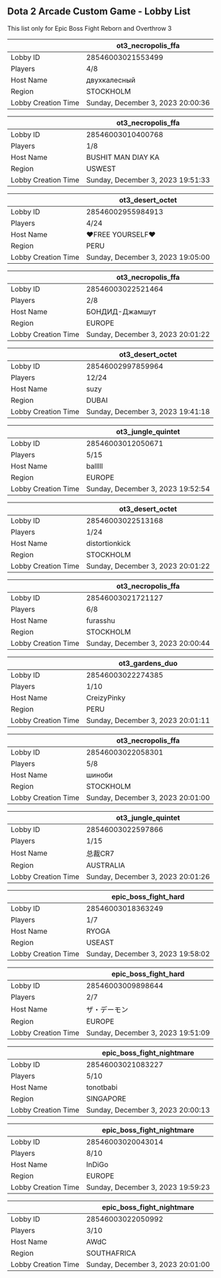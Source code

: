 ## Dota 2 Arcade Custom Game - Lobby List

This list only for Epic Boss Fight Reborn and Overthrow 3

|  | ot3_necropolis_ffa |
| ------ | ------ |
| Lobby ID | 28546003021553499 |
| Players | 4/8 |
| Host Name | двухкалесный |
| Region | STOCKHOLM |
| Lobby Creation Time | Sunday, December 3, 2023 20:00:36 |


|  | ot3_necropolis_ffa |
| ------ | ------ |
| Lobby ID | 28546003010400768 |
| Players | 1/8 |
| Host Name | BUSHIT MAN DIAY KA |
| Region | USWEST |
| Lobby Creation Time | Sunday, December 3, 2023 19:51:33 |


|  | ot3_desert_octet |
| ------ | ------ |
| Lobby ID | 28546002955984913 |
| Players | 4/24 |
| Host Name | ♥FREE YOURSELF♥ |
| Region | PERU |
| Lobby Creation Time | Sunday, December 3, 2023 19:05:00 |


|  | ot3_necropolis_ffa |
| ------ | ------ |
| Lobby ID | 28546003022521464 |
| Players | 2/8 |
| Host Name | БОНДИД-Джамшут |
| Region | EUROPE |
| Lobby Creation Time | Sunday, December 3, 2023 20:01:22 |


|  | ot3_desert_octet |
| ------ | ------ |
| Lobby ID | 28546002997859964 |
| Players | 12/24 |
| Host Name | suzy |
| Region | DUBAI |
| Lobby Creation Time | Sunday, December 3, 2023 19:41:18 |


|  | ot3_jungle_quintet |
| ------ | ------ |
| Lobby ID | 28546003012050671 |
| Players | 5/15 |
| Host Name | balllll |
| Region | EUROPE |
| Lobby Creation Time | Sunday, December 3, 2023 19:52:54 |


|  | ot3_desert_octet |
| ------ | ------ |
| Lobby ID | 28546003022513168 |
| Players | 1/24 |
| Host Name | distortionkick |
| Region | STOCKHOLM |
| Lobby Creation Time | Sunday, December 3, 2023 20:01:22 |


|  | ot3_necropolis_ffa |
| ------ | ------ |
| Lobby ID | 28546003021721127 |
| Players | 6/8 |
| Host Name | furasshu |
| Region | STOCKHOLM |
| Lobby Creation Time | Sunday, December 3, 2023 20:00:44 |


|  | ot3_gardens_duo |
| ------ | ------ |
| Lobby ID | 28546003022274385 |
| Players | 1/10 |
| Host Name | CreizyPinky |
| Region | PERU |
| Lobby Creation Time | Sunday, December 3, 2023 20:01:11 |


|  | ot3_necropolis_ffa |
| ------ | ------ |
| Lobby ID | 28546003022058301 |
| Players | 5/8 |
| Host Name | шиноби |
| Region | STOCKHOLM |
| Lobby Creation Time | Sunday, December 3, 2023 20:01:00 |


|  | ot3_jungle_quintet |
| ------ | ------ |
| Lobby ID | 28546003022597866 |
| Players | 1/15 |
| Host Name | 总裁CR7 |
| Region | AUSTRALIA |
| Lobby Creation Time | Sunday, December 3, 2023 20:01:26 |


|  | epic_boss_fight_hard |
| ------ | ------ |
| Lobby ID | 28546003018363249 |
| Players | 1/7 |
| Host Name | RYOGA |
| Region | USEAST |
| Lobby Creation Time | Sunday, December 3, 2023 19:58:02 |


|  | epic_boss_fight_hard |
| ------ | ------ |
| Lobby ID | 28546003009898644 |
| Players | 2/7 |
| Host Name | ザ・デーモン |
| Region | EUROPE |
| Lobby Creation Time | Sunday, December 3, 2023 19:51:09 |


|  | epic_boss_fight_nightmare |
| ------ | ------ |
| Lobby ID | 28546003021083227 |
| Players | 5/10 |
| Host Name | tonotbabi |
| Region | SINGAPORE |
| Lobby Creation Time | Sunday, December 3, 2023 20:00:13 |


|  | epic_boss_fight_nightmare |
| ------ | ------ |
| Lobby ID | 28546003020043014 |
| Players | 8/10 |
| Host Name | InDiGo |
| Region | EUROPE |
| Lobby Creation Time | Sunday, December 3, 2023 19:59:23 |


|  | epic_boss_fight_nightmare |
| ------ | ------ |
| Lobby ID | 28546003022050992 |
| Players | 3/10 |
| Host Name | AWdC |
| Region | SOUTHAFRICA |
| Lobby Creation Time | Sunday, December 3, 2023 20:01:00 |


